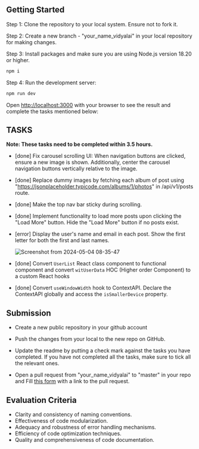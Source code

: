 ## Getting Started

Step 1: Clone the repository to your local system. Ensure not to fork it.

Step 2: Create a new branch - "your_name_vidyalai" in your local repository for making changes.

Step 3: Install packages and make sure you are using Node.js version 18.20 or higher.

```bash
npm i
```

Step 4: Run the development server:

```bash
npm run dev
```

Open [http://localhost:3000](http://localhost:3000) with your browser to see the result and complete the tasks mentioned below:

## TASKS

**Note: These tasks need to be completed within 3.5 hours.**

- [done] Fix carousel scrolling UI: When navigation buttons are clicked, ensure a new image is shown. Additionally, center the carousel navigation buttons vertically relative to the image.
- [done] Replace dummy images by fetching each album of post using "https://jsonplaceholder.typicode.com/albums/1/photos" in /api/v1/posts route.
- [done] Make the top nav bar sticky during scrolling.
- [done] Implement functionality to load more posts upon clicking the "Load More" button. Hide the "Load More" button if no posts exist.
- [error] Display the user's name and email in each post. Show the first letter for both the first and last names.

  ![Screenshot from 2024-05-04 08-35-47](https://github.com/vidyalai/interview-challenge-1/assets/67904627/a1dd3dca-27e8-427b-a6dc-41de00d15df1)

- [done] Convert `UserList` React class component to functional component and convert `witUserData` HOC (Higher order Component) to a custom React hooks
- [done] Convert `useWindowWidth` hook to ContextAPI. Declare the ContextAPI globally and access the `isSmallerDevice` property.

## Submission

- Create a new public repository in your github account

- Push the changes from your local to the new repo on GitHub.

- Update the readme by putting a check mark against the tasks you have completed. If you have not completed all the tasks, make sure to tick all the relevant ones.

- Open a pull request from "your_name_vidyalai" to "master" in your repo and
  Fill [this form](https://docs.google.com/forms/d/e/1FAIpQLSeACdInJitqQ8hncrJdsTYEXVuts0Rb_WlMhLihXz06MTFmwA/viewform) with a link to the pull request.

## Evaluation Criteria

- Clarity and consistency of naming conventions.
- Effectiveness of code modularization.
- Adequacy and robustness of error handling mechanisms.
- Efficiency of code optimization techniques.
- Quality and comprehensiveness of code documentation.
